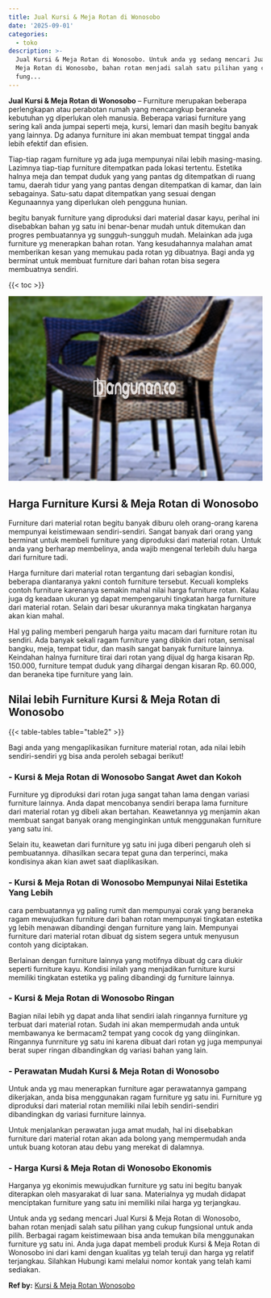 ```yaml
---
title: Jual Kursi & Meja Rotan di Wonosobo
date: '2025-09-01'
categories:
  - toko
description: >-
  Jual Kursi & Meja Rotan di Wonosobo. Untuk anda yg sedang mencari Jual Kursi &
  Meja Rotan di Wonosobo, bahan rotan menjadi salah satu pilihan yang cukup
  fung...
---
```


**Jual Kursi & Meja Rotan di Wonosobo** – Furniture merupakan beberapa perlengkapan atau perabotan rumah yang mencangkup beraneka kebutuhan yg diperlukan oleh manusia. Beberapa variasi furniture yang sering kali anda jumpai seperti meja, kursi, lemari dan masih begitu banyak yang lainnya. Dg adanya furniture ini akan membuat tempat tinggal anda lebih efektif dan efisien.

Tiap-tiap ragam furniture yg ada juga mempunyai nilai lebih masing-masing. Lazimnya tiap-tiap furniture ditempatkan pada lokasi tertentu. Estetika halnya meja dan tempat duduk yang yang pantas dg ditempatkan di ruang tamu, daerah tidur yang yang pantas dengan ditempatkan di kamar, dan lain sebagainya. Satu-satu dapat ditempatkan yang sesuai dengan Kegunaannya yang diperlukan oleh pengguna hunian.

begitu banyak furniture yang diproduksi dari material dasar kayu, perihal ini disebabkan bahan yg satu ini benar-benar mudah untuk ditemukan dan progres pembuatannya yg sungguh-sungguh mudah. Melainkan ada juga furniture yg menerapkan bahan rotan. Yang kesudahannya malahan amat memberikan kesan yang memukau pada rotan yg dibuatnya. Bagi anda yg berminat untuk membuat furniture dari bahan rotan bisa segera membuatnya sendiri.

{{< toc >}}

![Jual Kursi & Meja Rotan di Wonosobo](/images/kursi-meja-rotan-murah29.png)

## Harga Furniture Kursi & Meja Rotan di Wonosobo

Furniture dari material rotan begitu banyak diburu oleh orang-orang karena mempunyai keistimewaan sendiri-sendiri. Sangat banyak dari orang yang berminat untuk membeli furniture yang diproduksi dari material rotan. Untuk anda yang berharap membelinya, anda wajib mengenal terlebih dulu harga dari furniture tadi.

Harga furniture dari material rotan tergantung dari sebagian kondisi, beberapa diantaranya yakni contoh furniture tersebut. Kecuali kompleks contoh furniture karenanya semakin mahal nilai harga furniture rotan. Kalau juga dg keadaan ukuran yg dapat mempengaruhi tingkatan harga furniture dari material rotan. Selain dari besar ukurannya maka tingkatan harganya akan kian mahal.

Hal yg paling memberi pengaruh harga yaitu macam dari furniture rotan itu sendiri. Ada banyak sekali ragam furniture yang dibikin dari rotan, semisal bangku, meja, tempat tidur, dan masih sangat banyak furniture lainnya. Keindahan halnya furniture tirai dari rotan yang dijual dg harga kisaran Rp. 150.000, furniture tempat duduk yang dihargai dengan kisaran Rp. 60.000, dan beraneka tipe furniture yang lain.

## Nilai lebih Furniture Kursi & Meja Rotan di Wonosobo

{{< table-tables table="table2" >}}

Bagi anda yang mengaplikasikan furniture material rotan, ada nilai lebih sendiri-sendiri yg bisa anda peroleh sebagai berikut!

### \- Kursi & Meja Rotan di Wonosobo Sangat Awet dan Kokoh

Furniture yg diproduksi dari rotan juga sangat tahan lama dengan variasi furniture lainnya. Anda dapat mencobanya sendiri berapa lama furniture dari material rotan yg dibeli akan bertahan. Keawetannya yg menjamin akan membuat sangat banyak orang menginginkan untuk menggunakan furniture yang satu ini.

Selain itu, keawetan dari furniture yg satu ini juga diberi pengaruh oleh si pembuatannya. dihasilkan secara tepat guna dan terperinci, maka kondisinya akan kian awet saat diaplikasikan.

### \- Kursi & Meja Rotan di Wonosobo Mempunyai Nilai Estetika Yang Lebih

cara pembuatannya yg paling rumit dan mempunyai corak yang beraneka ragam mewujudkan furniture dari bahan rotan mempunyai tingkatan estetika yg lebih menawan dibandingi dengan furniture yang lain. Mempunyai furniture dari material rotan dibuat dg sistem segera untuk menyusun contoh yang diciptakan.

Berlainan dengan furniture lainnya yang motifnya dibuat dg cara diukir seperti furniture kayu. Kondisi inilah yang menjadikan furniture kursi memiliki tingkatan estetika yg paling dibandingi dg furniture lainnya.

### \- Kursi & Meja Rotan di Wonosobo Ringan

Bagian nilai lebih yg dapat anda lihat sendiri ialah ringannya furniture yg terbuat dari material rotan. Sudah ini akan mempermudah anda untuk membawanya ke bermacam2 tempat yang cocok dg yang diinginkan. Ringannya funrniture yg satu ini karena dibuat dari rotan yg juga mempunyai berat super ringan dibandingkan dg variasi bahan yang lain.

### \- Perawatan Mudah Kursi & Meja Rotan di Wonosobo

Untuk anda yg mau menerapkan furniture agar perawatannya gampang dikerjakan, anda bisa menggunakan ragam furniture yg satu ini. Furniture yg diproduksi dari material rotan memiliki nilai lebih sendiri-sendiri dibandingkan dg variasi furniture lainnya.

Untuk menjalankan perawatan juga amat mudah, hal ini disebabkan furniture dari material rotan akan ada bolong yang mempermudah anda untuk buang kotoran atau debu yang merekat di dalamnya.

### \- Harga Kursi & Meja Rotan di Wonosobo Ekonomis

Harganya yg ekonimis mewujudkan furniture yg satu ini begitu banyak diterapkan oleh masyarakat di luar sana. Materialnya yg mudah didapat menciptakan furniture yang satu ini memiliki nilai harga yg terjangkau.

Untuk anda yg sedang mencari Jual Kursi & Meja Rotan di Wonosobo, bahan rotan menjadi salah satu pilihan yang cukup fungsional untuk anda pilih. Berbagai ragam keistimewaan bisa anda temukan bila menggunakan furniture yg satu ini. Anda juga dapat membeli produk Kursi & Meja Rotan di Wonosobo ini dari kami dengan kualitas yg telah teruji dan harga yg relatif terjangkau. Silahkan Hubungi kami melalui nomor kontak yang telah kami sediakan.

**Ref by:** [Kursi & Meja Rotan Wonosobo](https://id.wikipedia.org/wiki/Kursi)
